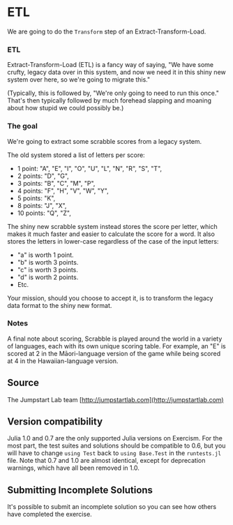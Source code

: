 # ETL

We are going to do the `Transform` step of an Extract-Transform-Load.

### ETL

Extract-Transform-Load (ETL) is a fancy way of saying, "We have some crufty, legacy data over in this system, and now we need it in this shiny new system over here, so
we're going to migrate this."

(Typically, this is followed by, "We're only going to need to run this
once." That's then typically followed by much forehead slapping and
moaning about how stupid we could possibly be.)

### The goal

We're going to extract some scrabble scores from a legacy system.

The old system stored a list of letters per score:

- 1 point: "A", "E", "I", "O", "U", "L", "N", "R", "S", "T",
- 2 points: "D", "G",
- 3 points: "B", "C", "M", "P",
- 4 points: "F", "H", "V", "W", "Y",
- 5 points: "K",
- 8 points: "J", "X",
- 10 points: "Q", "Z",

The shiny new scrabble system instead stores the score per letter, which
makes it much faster and easier to calculate the score for a word. It
also stores the letters in lower-case regardless of the case of the
input letters:

- "a" is worth 1 point.
- "b" is worth 3 points.
- "c" is worth 3 points.
- "d" is worth 2 points.
- Etc.

Your mission, should you choose to accept it, is to transform the legacy data
format to the shiny new format.

### Notes

A final note about scoring, Scrabble is played around the world in a
variety of languages, each with its own unique scoring table. For
example, an "E" is scored at 2 in the Māori-language version of the
game while being scored at 4 in the Hawaiian-language version.
## Source

The Jumpstart Lab team [http://jumpstartlab.com](http://jumpstartlab.com)


## Version compatibility
Julia 1.0 and 0.7 are the only supported Julia versions on Exercism.
For the most part, the test suites and solutions should be compatible to 0.6, but you will have to change `using Test` back to `using Base.Test` in the `runtests.jl` file.
Note that 0.7 and 1.0 are almost identical, except for deprecation warnings, which have all been removed in 1.0.

## Submitting Incomplete Solutions
It's possible to submit an incomplete solution so you can see how others have completed the exercise.
